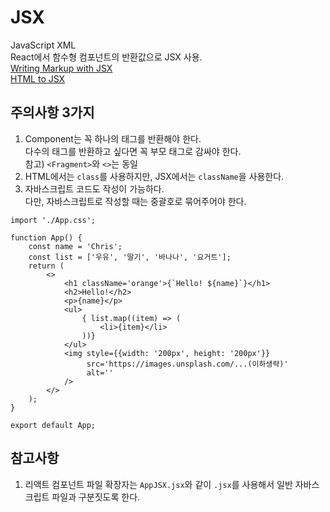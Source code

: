 # JSX
JavaScript XML<br>
React에서 함수형 컴포넌트의 반환값으로 JSX 사용.<br>
<a href="https://react.dev/learn/writing-markup-with-jsx">Writing Markup with JSX</a><br>
<a href="https://transform.tools/html-to-jsx">HTML to JSX</a>

## 주의사항 3가지
1. Component는 꼭 하나의 태그를 반환해야 한다.<br>
   다수의 태그를 반환하고 싶다면 꼭 부모 태그로 감싸야 한다.<br>
   참고) `<Fragment>`와 `<>`는 동일<br>
2. HTML에서는 `class`를 사용하지만, JSX에서는 `className`을 사용한다.
3. 자바스크립트 코드도 작성이 가능하다.<br>
   다만, 자바스크립트로 작성할 때는 중괄호로 묶어주어야 한다.

```
import './App.css';

function App() {
    const name = 'Chris';
    const list = ['우유', '딸기', '바나나', '요거트'];
    return (
        <>
            <h1 className='orange'>{`Hello! ${name}`}</h1>
            <h2>Hello!</h2>
            <p>{name}</p>
            <ul>
                { list.map((item) => (
                    <li>{item}</li>
                ))}
            </ul>
            <img style={{width: '200px', height: '200px'}}
                 src='https://images.unsplash.com/...(이하생략)'
                 alt=''
            />
        </>
    );
}

export default App;

```

## 참고사항
1. 리액트 컴포넌트 파일 확장자는 `AppJSX.jsx`와 같이 `.jsx`를 사용해서 일반 자바스크립트 파일과 구분짓도록 한다.
